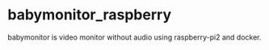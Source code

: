 # babymonitor_raspberry
babymonitor is video monitor without audio using raspberry-pi2 and docker.


